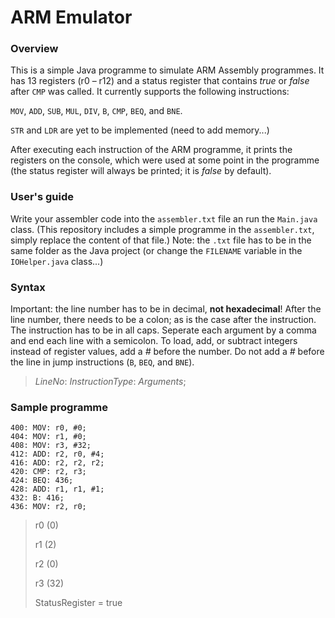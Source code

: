 # ARM Emulator

### Overview

This is a simple Java programme to simulate ARM Assembly programmes. It has 13 registers (r0 – r12) and a status register that contains *true* or *false* after `CMP` was called. It currently supports the following instructions:

`MOV`, `ADD`, `SUB`, `MUL`, `DIV`, `B`, `CMP`, `BEQ`, and `BNE`.

`STR` and `LDR` are yet to be implemented (need to add memory...)

After executing each instruction of the ARM programme, it prints the registers on the console, which were used at some point in the programme (the status register will always be printed; it is *false* by default).



### User's guide

Write your assembler code into the `assembler.txt` file an run the `Main.java` class. (This repository includes a simple programme in the `assembler.txt`, simply replace the content of that file.) Note: the `.txt` file has to be in the same folder as the Java project (or change the `FILENAME` variable in the `IOHelper.java` class...)



### Syntax

Important: the line number has to be in decimal, **not hexadecimal**! After the line number, there needs to be a colon; as is the case after the instruction. The instruction has to be in all caps. Seperate each argument by a comma and end each line with a semicolon. To load, add, or subtract integers instead of register values, add a *#* before the number. Do not add a *#* before the line in jump instructions (`B`, `BEQ`, and `BNE`).

> *LineNo*: *InstructionType*: *Arguments*;



### Sample programme

~~~Assembly
400: MOV: r0, #0;
404: MOV: r1, #0;
408: MOV: r3, #32;
412: ADD: r2, r0, #4;
416: ADD: r2, r2, r2;
420: CMP: r2, r3;
424: BEQ: 436;
428: ADD: r1, r1, #1;
432: B: 416;
436: MOV: r2, r0;
~~~

> r0 (0)
> 
> r1 (2)
> 
> r2 (0)
> 
> r3 (32)
> 
> StatusRegister = true
